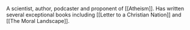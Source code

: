 A scientist, author, podcaster and proponent of [[Atheism]]. Has written several exceptional books including [[Letter to a Christian Nation]] and [[The Moral Landscape]].

